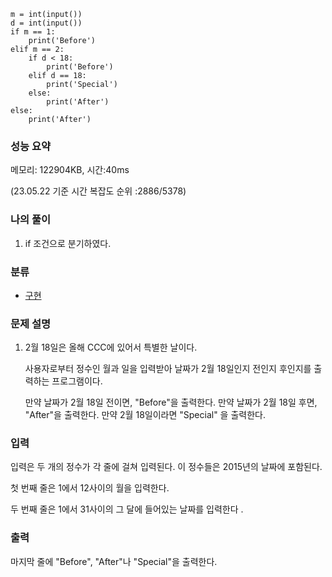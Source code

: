 ```
m = int(input())
d = int(input())
if m == 1:
    print('Before')
elif m == 2:
    if d < 18:
        print('Before')
    elif d == 18:
        print('Special')
    else:
        print('After')
else:
    print('After')
```

### 성능 요약

메모리:   122904KB, 시간:40ms 

(23.05.22 기준 시간 복잡도 순위 :2886/5378)



### 나의 풀이

1. if 조건으로 분기하였다.





### 분류

- [구현](https://www.acmicpc.net/problem/tag/102)

### 문제 설명

1. 2월 18일은 올해 CCC에 있어서 특별한 날이다.

   사용자로부터 정수인 월과 일을 입력받아 날짜가 2월 18일인지 전인지 후인지를 출력하는 프로그램이다.

   만약 날짜가 2월 18일 전이면, "Before"을 출력한다. 만약 날짜가 2월 18일 후면, "After"을 출력한다. 만약 2월 18일이라면 "Special" 을 출력한다.


### 입력

입력은 두 개의 정수가 각 줄에 걸쳐 입력된다. 이 정수들은 2015년의 날짜에 포함된다.

첫 번째 줄은 1에서 12사이의 월을 입력한다.

두 번째 줄은 1에서 31사이의 그 달에 들어있는 날짜를 입력한다 .

### 출력

마지막 줄에 "Before", "After"나 "Special"을 출력한다.
